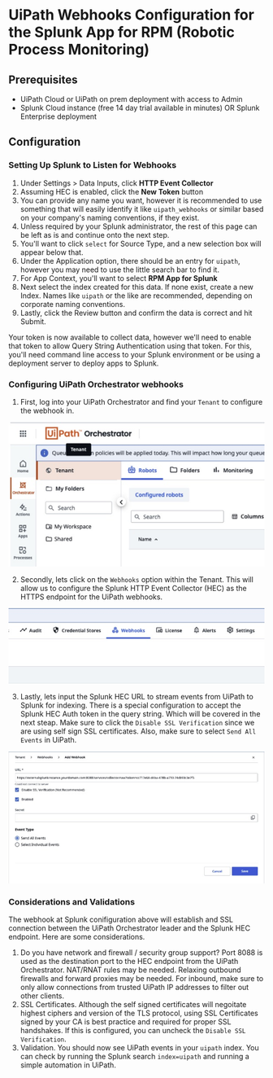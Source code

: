 # UiPath Webhooks Configuration for the Splunk App for RPM (Robotic Process Monitoring)

## Prerequisites

- UiPath Cloud or UiPath on prem deployment with access to Admin
- Splunk Cloud instance (free 14 day trial available in minutes) OR Splunk Enterprise deployment

## Configuration

### Setting Up Splunk to Listen for Webhooks
1. Under Settings > Data Inputs, click **HTTP Event Collector**
1. Assuming HEC is enabled, click the **New Token** button
1. You can provide any name you want, however it is recommended to use something that will easily identify it like `uipath_webhooks` or similar based on your company's naming conventions, if they exist.
1. Unless required by your Splunk administrator, the rest of this page can be left as is and continue onto the next step.
1. You'll want to click `select` for Source Type, and a new selection box will appear below that.
1. Under the Application option, there should be an entry for `uipath`, however you may need to use the little search bar to find it.
1. For App Context, you'll want to select **RPM App for Splunk**</li>
1. Next select the index created for this data. If none exist, create a new Index. Names like `uipath` or the like are recommended, depending on corporate naming conventions.
1. Lastly, click the Review button and confirm the data is correct and hit Submit.

Your token is now available to collect data, however we'll need to enable that token to allow Query String Authentication using that token. For this, you'll need command line access to your Splunk environment or be using a deployment server to deploy apps to Splunk.

### Configuring UiPath Orchestrator webhooks

1. First, log into your UiPath Orchestrator and find your `Tenant` to configure the webhook in.

![UiPath Tenant](./images/webhook_images/uipath_tenant_1.jpg)

2. Secondly, lets click on the `Webhooks` option within the Tenant.  This will allow us to configure the Splunk HTTP Event Collector (HEC) as the HTTPS endpoint for the UiPath webhooks.

![UiPath Webhooks](./images/webhook_images/uipath_webhooks_2.jpg)

3. Lastly, lets input the Splunk HEC URL to stream events from UiPath to Splunk for indexing.  There is a special configuration to accept the Splunk HEC Auth token in the query string.  Which will be covered in the next steap.  Make sure to click the `Disable SSL Verification` since we are using self sign SSL certificates.  Also, make sure to select `Send All Events` in UiPath.

![UiPath Webhooks](./images/webhook_images/uipath_webhook_hec.jpg)

### Considerations and Validations ###

The webhook at Splunk conifiguration above will establish and SSL connection between the UiPath Orchestrator leader and the Splunk HEC endpoint.  Here are some considerations.

1. Do you have network and firewall / security group support?  Port 8088 is used as the destination port to the HEC endpoint from the UiPath Orchestrator.  NAT/RNAT rules may be needed.  Relaxing outbound firewalls and forward proxies may be needed.  For inbound, make sure to only allow connections from trusted UiPath IP addresses to filter out other clients.
2. SSL Certificates.  Although the self signed certificates will negoitate highest ciphers and version of the TLS protocol, using SSL Certificates signed by your CA is best practice and required for proper SSL handshakes.  If this is configured, you can uncheck the `Disable SSL Verification`.  
3. Validation.  You should now see UiPath events in your `uipath` index.  You can check by running the Splunk search `index=uipath` and running a simple automation in UiPath.